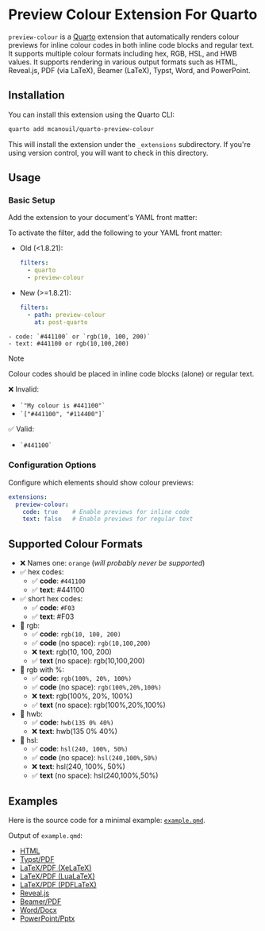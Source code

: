 # Preview Colour Extension For Quarto

`preview-colour` is a [Quarto](https://quarto.org) extension that automatically renders colour previews for inline colour codes in both inline code blocks and regular text.
It supports multiple colour formats including hex, RGB, HSL, and HWB values.
It supports rendering in various output formats such as HTML, Reveal.js, PDF (via LaTeX), Beamer (LaTeX), Typst, Word, and PowerPoint.

## Installation

You can install this extension using the Quarto CLI:

```bash
quarto add mcanouil/quarto-preview-colour
```

This will install the extension under the `_extensions` subdirectory.
If you're using version control, you will want to check in this directory.

## Usage

### Basic Setup

Add the extension to your document's YAML front matter:

To activate the filter, add the following to your YAML front matter:

- Old (<1.8.21):

  ```yml
  filters:
    - quarto
    - preview-colour
  ```

- New (>=1.8.21):

  ```yml
  filters:
    - path: preview-colour
      at: post-quarto
  ```

````qmd
- code: `#441100` or `rgb(10, 100, 200)`
- text: #441100 or rgb(10,100,200)
````

> [!NOTE]
> Colour codes should be placed in inline code blocks (alone) or regular text.
>
> ❌ Invalid:
> - `` `"My colour is #441100"` ``
> - `` `["#441100", "#114400"]` ``
>
> ✅ Valid:
> - `` `#441100` ``

### Configuration Options

Configure which elements should show colour previews:

```yaml
extensions:
  preview-colour:
    code: true    # Enable previews for inline code
    text: false   # Enable previews for regular text
```

## Supported Colour Formats

- ❌ Names one: `orange` (*will probably never be supported*)
- ✅ hex codes:
  - ✅ **code**: `#441100`
  - ✅ **text**: #441100
- ✅ short hex codes:
  - ✅ **code**: `#F03`
  - ✅ **text**: #F03
- 🔶 rgb:
  - ✅ **code**: `rgb(10, 100, 200)`
  - ✅ **code** (no space): `rgb(10,100,200)`
  - ❌ **text**: rgb(10, 100, 200)
  - ✅ **text** (no space): rgb(10,100,200)
- 🔶 rgb with %:
  - ✅ **code**: `rgb(100%, 20%, 100%)`
  - ✅ **code** (no space): `rgb(100%,20%,100%)`
  - ❌ **text**: rgb(100%, 20%, 100%)
  - ✅ **text** (no space): rgb(100%,20%,100%)
- 🔶 hwb:
  - ✅ **code**: `hwb(135 0% 40%)`
  - ❌ **text**: hwb(135 0% 40%)
- 🔶 hsl:
  - ✅ **code**: `hsl(240, 100%, 50%)`
  - ✅ **code** (no space): `hsl(240,100%,50%)`
  - ❌ **text**: hsl(240, 100%, 50%)
  - ✅ **text** (no space): hsl(240,100%,50%)

## Examples

Here is the source code for a minimal example: [`example.qmd`](example.qmd).

Output of `example.qmd`:

- [HTML](https://m.canouil.dev/quarto-preview-colour/)
- [Typst/PDF](https://m.canouil.dev/quarto-preview-colour/preview-colour-typst.pdf)
- [LaTeX/PDF (XeLaTeX)](https://m.canouil.dev/quarto-preview-colour/preview-colour-xelatex.pdf)
- [LaTeX/PDF (LuaLaTeX)](https://m.canouil.dev/quarto-preview-colour/preview-colour-lualatex.pdf)
- [LaTeX/PDF (PDFLaTeX)](https://m.canouil.dev/quarto-preview-colour/preview-colour-pdflatex.pdf)
- [Reveal.js](https://m.canouil.dev/quarto-preview-colour/preview-colour-revealjs.html)
- [Beamer/PDF](https://m.canouil.dev/quarto-preview-colour/preview-colour-beamer.pdf)
- [Word/Docx](https://m.canouil.dev/quarto-preview-colour/preview-colour-docx.docx)
- [PowerPoint/Pptx](https://m.canouil.dev/quarto-preview-colour/preview-colour-pptx.pptx)
